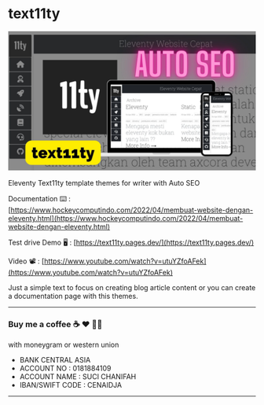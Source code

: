 # text11ty

![eleventy template themes text11ty](text11ty.jpg)

Eleventy Text11ty template themes for writer with Auto SEO

Documentation ⌨️ : [https://www.hockeycomputindo.com/2022/04/membuat-website-dengan-eleventy.html](https://www.hockeycomputindo.com/2022/04/membuat-website-dengan-eleventy.html)

Test drive Demo 🖥 : [https://text11ty.pages.dev/](https://text11ty.pages.dev/)

Video 📽 : [https://www.youtube.com/watch?v=utuYZfoAFek](https://www.youtube.com/watch?v=utuYZfoAFek)

Just a simple text to focus on creating blog article content or you can create a documentation page with this themes.

--------------------------------------------------------------------------------------------------------------------

### Buy me a coffee ☕️ ❤️  ✌🏻 

with moneygram or western union

+ BANK CENTRAL ASIA
+ ACCOUNT NO : 0181884109
+ ACCOUNT NAME : SUCI CHANIFAH
+ IBAN/SWIFT CODE : CENAIDJA

--------------------------------------------------------------------------------------------------------------------
